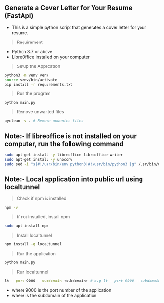 ## Generate a Cover Letter for Your Resume (FastApi)

- This is a simple python script that generates a cover letter for your resume.

> Requirement
- Python 3.7 or above
- LibreOffice installed on your computer


> Setup the Application
```bash
python3 -m venv venv
source venv/bin/activate
pip install -r requirements.txt
```
> Run the program
```bash
python main.py
```
> Remove unwanted files
```bash
pyclean -v . # Remove unwanted files
```

## Note:- If libreoffice is not installed on your computer, run the following command
```bash
sudo apt-get install -y libreoffice libreoffice-writer
sudo apt-get install -y unoconv
sudo sed -i "s|#!/usr/bin/env python3|#!/usr/bin/python3 |g" /usr/bin/unoconv
```

## Note:- Local application into public url using localtunnel
> Check if npm is installed
```bash
npm -v
```
> If not installed, install npm
```bash
sudo apt install npm
```
> Install localtunnel
```bash
npm install -g localtunnel
```
> Run the application
```bash
python main.py
```
> Run localtunnel
```bash
lt --port 9000 --subdomain <subdomain> # e.g lt --port 9000 --subdomain coverLetter
```
- where 9000 is the port number of the application
- where <subdomain> is the subdomain of the application